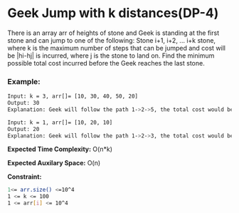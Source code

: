 # Geek Jump with k distances(DP-4)

There is an array arr of heights of stone and Geek is standing at the first stone and can jump to one of the following: Stone i+1, i+2, ... i+k stone, where k is the maximum number of steps that can be jumped and cost will be |hi-hj| is incurred, where j is the stone to land on. Find the minimum possible total cost incurred before the Geek reaches the last stone.

### Example:
```bash
Input: k = 3, arr[]= [10, 30, 40, 50, 20]
Output: 30
Explanation: Geek will follow the path 1->2->5, the total cost would be | 10-30| + |30-20| = 30, which is minimum
```
```bash
Input: k = 1, arr[]= [10, 20, 10]
Output: 20
Explanation: Geek will follow the path 1->2->3, the total cost would be |10 - 20| + |20 - 10| = 20.
```

**Expected Time Complexity:** O(n*k) 

**Expected Auxilary Space:** O(n)

**Constraint:**
```bash
1<= arr.size() <=10^4
1 <= k <= 100
1 <= arr[i] <= 10^4
```

